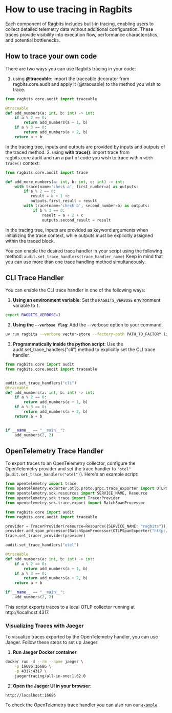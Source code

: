 # How to use tracing in Ragbits

Each component of Ragbits includes built-in tracing, enabling users to collect detailed telemetry data
without additional configuration. These traces provide visibility into execution flow, performance characteristics,
and potential bottlenecks.


## How to trace your own code

There are two ways you can use Ragbits tracing in your code:

1. using **@traceable**:
   import the traceable decorator from ragbits.core.audit and apply it (@traceable) to the method you wish to trace.
```python
from ragbits.core.audit import traceable

@traceable
def add_numbers(a: int, b: int) -> int:
    if a % 2 == 0:
        return add_numbers(a + 1, b)
    if a % 3 == 0:
        return add_numbers(a + 2, b)
    return a + b
```
   In the tracing tree, inputs and outputs are provided by inputs and outputs of the traced method.
2. using **with trace()**:
   import trace from ragbits.core.audit and run a part of code you wish to trace within `with trace()` context:
```python
from ragbits.core.audit import trace

def add_more_numbers(a: int, b: int, c: int) -> int:
    with trace(name='check a', first_number=a) as outputs:
        if a % 2 == 0:
           result = a + 1 +c
           outputs.first_result = result
        with trace(name='check b', second_number=b) as outputs:
            if b % 3 == 0:
                result = a + 2 + c
                outputs.second_result = result
```
   In the tracing tree, inputs are provided as keyword arguments when initializing the trace context,
   while outputs must be explicitly assigned within the traced block.


You can enable the desired trace handler in your script using the following method:
```audit.set_trace_handlers(trace_handler_name)```
Keep in mind that you can use more than one trace handling method simultaneously.

## CLI Trace Handler
You can enable the CLI trace handler in one of the following ways:

1. **Using an environment variable**:
   Set the `RAGBITS_VERBOSE` environment variable to `1`.
```bash
export RAGBITS_VERBOSE=1
```
2. **Using the `--verbose flag`**:
   Add the --verbose option to your command.
```bash
uv run ragbits --verbose vector-store --factory-path PATH_TO_FACTORY list
```
3. **Programmatically inside the python script**:
   Use the audit.set_trace_handlers("cli") method to explicitly set the CLI trace handler.
```python
from ragbits.core import audit
from ragbits.core.audit import traceable


audit.set_trace_handlers("cli")
@traceable
def add_numbers(a: int, b: int) -> int:
    if a % 2 == 0:
        return add_numbers(a + 1, b)
    if a % 3 == 0:
        return add_numbers(a + 2, b)
    return a + b


if __name__ == "__main__":
    add_numbers(2, 2)
```

## OpenTelemetry Trace Handler
To export traces to an OpenTelemetry collector, configure the OpenTelemetry provider
and set the trace handler to `"otel"` (`audit.set_trace_handlers("otel")`). Here's an example script:

```python
from opentelemetry import trace
from opentelemetry.exporter.otlp.proto.grpc.trace_exporter import OTLPSpanExporter
from opentelemetry.sdk.resources import SERVICE_NAME, Resource
from opentelemetry.sdk.trace import TracerProvider
from opentelemetry.sdk.trace.export import BatchSpanProcessor

from ragbits.core import audit
from ragbits.core.audit import traceable

provider = TracerProvider(resource=Resource({SERVICE_NAME: "ragbits"}))
provider.add_span_processor(BatchSpanProcessor(OTLPSpanExporter("http://localhost:4317", insecure=True)))
trace.set_tracer_provider(provider)

audit.set_trace_handlers("otel")

@traceable
def add_numbers(a: int, b: int) -> int:
    if a % 2 == 0:
        return add_numbers(a + 1, b)
    if a % 3 == 0:
        return add_numbers(a + 2, b)
    return a + b

if __name__ == "__main__":
    add_numbers(2, 2)
```
This script exports traces to a local OTLP collector running at http://localhost:4317.

### Visualizing Traces with Jaeger
To visualize traces exported by the OpenTelemetry handler, you can use Jaeger.
Follow these steps to set up Jaeger:

1. **Run Jaeger Docker container**:
```bash
docker run -d --rm --name jaeger \
    -p 16686:16686 \
    -p 4317:4317 \
    jaegertracing/all-in-one:1.62.0
```
2. **Open the Jaeger UI in your browser**:

```
http://localhost:16686
```
To check the OpenTelemetry trace handler you can also run our
[`example`](https://github.com/deepsense-ai/ragbits/blob/main/examples/document-search/otel.py).
